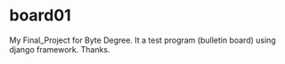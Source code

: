 # board01
My Final_Project for Byte Degree.
It a test program (bulletin board) using django framework.
Thanks.

